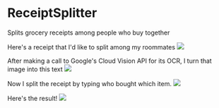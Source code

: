 # ReceiptSplitter
Splits grocery receipts among people who buy together

Here's a receipt that I'd like to split among my roommates
![](https://i.imgur.com/Bs7ME8J.png)

After making a call to Google's Cloud Vision API for its OCR, I turn that image into this text
![](https://i.imgur.com/R91XeHR.png)

Now I split the receipt by typing who bought which item. 
![](https://i.imgur.com/8lVrHye.png)

Here's the result!
![](https://i.imgur.com/TE4wVTR.png)
